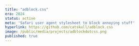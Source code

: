 ```yaml
---
title: "adblock.css"
era: 2024
status: active
meta: 'Safari user agent stylesheet to block annoying stuff'
hyperlink: https://github.com/catskull/adblock.css
image: /public/media/projects/adblockdotcss.png
published: true
---
```

